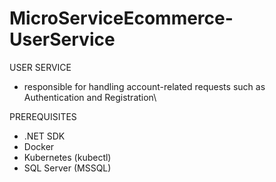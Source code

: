 # MicroServiceEcommerce-UserService
USER SERVICE
- responsible for handling account-related requests such as Authentication and Registration\

PREREQUISITES
- .NET SDK
- Docker
- Kubernetes (kubectl)
- SQL Server (MSSQL)
